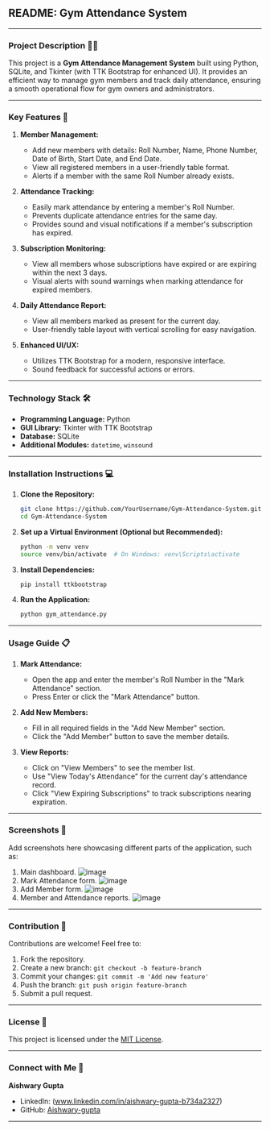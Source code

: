 ## README: Gym Attendance System

---

### Project Description 🏋️‍♂️
This project is a **Gym Attendance Management System** built using Python, SQLite, and Tkinter (with TTK Bootstrap for enhanced UI). It provides an efficient way to manage gym members and track daily attendance, ensuring a smooth operational flow for gym owners and administrators.

---

### Key Features 🚀

1. **Member Management:**
   - Add new members with details: Roll Number, Name, Phone Number, Date of Birth, Start Date, and End Date.
   - View all registered members in a user-friendly table format.
   - Alerts if a member with the same Roll Number already exists.

2. **Attendance Tracking:**
   - Easily mark attendance by entering a member's Roll Number.
   - Prevents duplicate attendance entries for the same day.
   - Provides sound and visual notifications if a member's subscription has expired.

3. **Subscription Monitoring:**
   - View all members whose subscriptions have expired or are expiring within the next 3 days.
   - Visual alerts with sound warnings when marking attendance for expired members.

4. **Daily Attendance Report:**
   - View all members marked as present for the current day.
   - User-friendly table layout with vertical scrolling for easy navigation.

5. **Enhanced UI/UX:**
   - Utilizes TTK Bootstrap for a modern, responsive interface.
   - Sound feedback for successful actions or errors.

---

### Technology Stack 🛠️

- **Programming Language:** Python
- **GUI Library:** Tkinter with TTK Bootstrap
- **Database:** SQLite
- **Additional Modules:** `datetime`, `winsound`

---

### Installation Instructions 💻

1. **Clone the Repository:**
   ```bash
   git clone https://github.com/YourUsername/Gym-Attendance-System.git
   cd Gym-Attendance-System
   ```

2. **Set up a Virtual Environment (Optional but Recommended):**
   ```bash
   python -m venv venv
   source venv/bin/activate  # On Windows: venv\Scripts\activate
   ```

3. **Install Dependencies:**
   ```bash
   pip install ttkbootstrap
   ```

4. **Run the Application:**
   ```bash
   python gym_attendance.py
   ```

---

### Usage Guide 📋

1. **Mark Attendance:**
   - Open the app and enter the member's Roll Number in the "Mark Attendance" section.
   - Press Enter or click the "Mark Attendance" button.

2. **Add New Members:**
   - Fill in all required fields in the "Add New Member" section.
   - Click the "Add Member" button to save the member details.

3. **View Reports:**
   - Click on "View Members" to see the member list.
   - Use "View Today's Attendance" for the current day's attendance record.
   - Click "View Expiring Subscriptions" to track subscriptions nearing expiration.

---

### Screenshots 📸
Add screenshots here showcasing different parts of the application, such as:
1. Main dashboard.   ![image](https://github.com/user-attachments/assets/53c6b96c-bf09-4df2-8f12-4eb5da5b0d35)
2. Mark Attendance form. ![image](https://github.com/user-attachments/assets/127d2b83-ad17-4453-b534-38603b6b9437)
3. Add Member form.  ![image](https://github.com/user-attachments/assets/fe8acedc-d857-46ba-8148-c2f6d8e2b618)
4. Member and Attendance reports. ![image](https://github.com/user-attachments/assets/19bb7abb-c0b0-4a95-a0d1-1b331dbc810a)


---

### Contribution 🤝
Contributions are welcome! Feel free to:
1. Fork the repository.
2. Create a new branch: `git checkout -b feature-branch`
3. Commit your changes: `git commit -m 'Add new feature'`
4. Push the branch: `git push origin feature-branch`
5. Submit a pull request.

---

### License 📄
This project is licensed under the [MIT License](LICENSE).

---

### Connect with Me 👋
**Aishwary Gupta**
- LinkedIn: (www.linkedin.com/in/aishwary-gupta-b734a2327)
- GitHub: [Aishwary-gupta](https://github.com/Aishwary-gupta)

---

